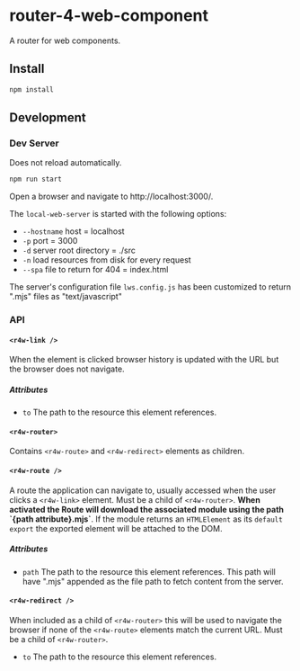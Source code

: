 # router-4-web-component

A router for web components.

## Install

```sh
npm install
```

## Development

### Dev Server

Does not reload automatically.

```sh
npm run start
```

Open a browser and navigate to http://localhost:3000/.

The `local-web-server` is started with the following options:

- `--hostname` host = localhost
- `-p` port = 3000
- `-d` server root directory = ./src
- `-n` load resources from disk for every request
- `--spa` file to return for 404 = index.html

The server's configuration file `lws.config.js` has been customized to return
".mjs" files as "text/javascript"

### API

#### `<r4w-link />`

When the element is clicked browser history is updated with the URL but the
browser does not navigate.

##### Attributes

- `to` The path to the resource this element references.

#### `<r4w-router>`

Contains `<r4w-route>` and `<r4w-redirect>` elements as children.

#### `<r4w-route />`

A route the application can navigate to, usually accessed when the user clicks a
`<r4w-link>` element. Must be a child of `<r4w-router>`. **When activated the
Route will download the associated module using the path \`{path
attribute}.mjs\`**. If the module returns an `HTMLElement` as its `default
export` the exported element will be attached to the DOM.

##### Attributes

- `path` The path to the resource this element references. This path will have
  ".mjs" appended as the file path to fetch content from the server.

#### `<r4w-redirect />`

When included as a child of `<r4w-router>` this will be used to navigate the
browser if none of the `<r4w-route>` elements match the current URL. Must be a
child of `<r4w-router>`.

- `to` The path to the resource this element references.
